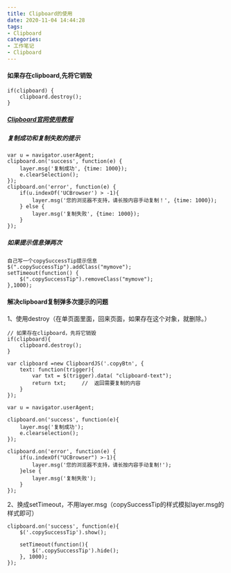 ```yaml
---
title: Clipboard的使用
date: 2020-11-04 14:44:28
tags: 
- Clipboard
categories: 
- 工作笔记
- Clipboard
---
```


#### 如果存在clipboard,先将它销毁
```
if(clipboard) {
    clipboard.destroy();
}
```
##### [Clipboard官网使用教程](http://www.clipboardjs.cn/)

##### 复制成功和复制失败的提示
```
var u = navigator.userAgent;
clipboard.on('success', function(e) {
    layer.msg('复制成功', {time: 1000});
    e.clearSelection();
});
clipboard.on('error', function(e) {
    if(u.indexOf('UCBrowser') > -1){
        layer.msg('您的浏览器不支持，请长按内容手动复制！', {time: 1000});
    } else {
        layer.msg('复制失败', {time: 1000});
    }
});
```

##### 如果提示信息弹两次
```
自己写一个copySuccessTip提示信息
$(".copySuccessTip").addClass("mymove");
setTimeout(function() {
    $(".copySuccessTip").removeClass("mymove");
},1000);
```

#### 解决clipboard复制弹多次提示的问题

1、使用destroy（在单页面里面，回来页面，如果存在这个对象，就删除。）

```
// 如果存在clipboard，先将它销毁
if(clipboard){
	clipboard.destroy();
}

var clipboard =new ClipboardJS('.copyBtn', {
	text: function(trigger){
		var txt = $(trigger).data( "clipboard-text");
		return txt;		//	返回需要复制的内容
    }
});

var u = navigator.userAgent;

clipboard.on('success', function(e){
	layer.msg('复制成功');
	e.clearselection();
});

clipboard.on('error', function(e) {
	if(u.indexOf("UCBrowser") >-1){
		layer.msg('您的浏览器不支持，请长按内容手动复制!');
	}else {
		layer.msg('复制失败');
	}
});
```

2、换成setTimeout，不用layer.msg（copySuccessTip的样式模拟layer.msg的样式即可）

```
clipboard.on('success', function(e){
	$('.copySuccessTip').show();
	
	setTimeout(function(){
		$('.copySuccessTip').hide();
	}, 1000);
});
```